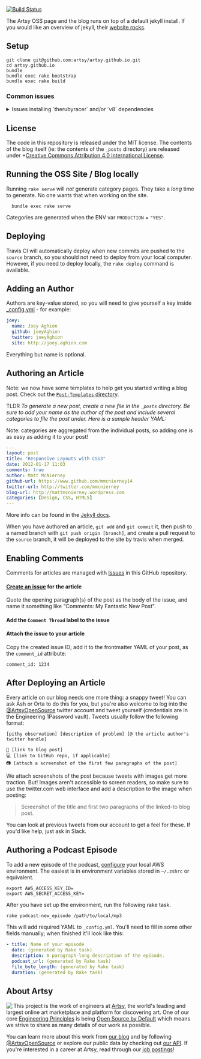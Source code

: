 [![Build Status](https://circleci.com/gh/artsy/artsy.github.io.svg?style=svg)](https://circleci.com/gh/artsy/artsy.github.io)

The Artsy OSS page and the blog runs on top of a default jekyll install. If you would like an overview of jekyll,
their [website rocks](http://jekyllrb.com/).

## Setup

```
git clone git@github.com:artsy/artsy.github.io.git
cd artsy.github.io
bundle
bundle exec rake bootstrap
bundle exec rake build
```

### Common issues

<details><summary>Issues installing `therubyracer` and/or `v8` dependencies</summary>
Some combination of the following might help resolve issues with installing these dependencies:

- Installing `v8` via homebrew: `brew install v8`
- Installing the `libv8` gem using a specific version and v8 flag:
  `gem install libv8 -v '3.16.14.19' -- --with-system-v8`
- Assigning configuration options, as in
  [this comment](https://gist.github.com/fernandoaleman/868b64cd60ab2d51ab24e7bf384da1ca#gistcomment-3114668).

</details>

## License

The code in this repository is released under the MIT license. The contents of the blog itself (ie: the contents of
the `_posts` directory) are released
under +[Creative Commons Attribution 4.0 International License](https://creativecommons.org/licenses/by/4.0/).

## Running the OSS Site / Blog locally

Running `rake serve` will _not_ generate category pages. They take a _long_ time to generate. No one wants that
when working on the site.

```
  bundle exec rake serve
```

Categories are generated when the ENV var `PRODUCTION` = `"YES"`.

## Deploying

Travis CI will automatically deploy when new commits are pushed to the `source` branch, so you should not need to
deploy from your local computer. However, if you need to deploy locally, the `rake deploy` command is available.

## Adding an Author

Authors are key-value stored, so you will need to give yourself a key inside [\_config.yml](_config.yml) - for
example:

```yaml
joey:
  name: Joey Aghion
  github: joeyAghion
  twitter: joeyAghion
  site: http://joey.aghion.com
```

Everything but name is optional.

## Authoring an Article

Note: we now have some templates to help get you started writing a blog post. Check out the
[`Post-Templates` directory](Post-Templates).

TLDR _To generate a new post, create a new file in the `_posts` directory. Be sure to add your name as the author
of the post and include several categories to file the post under. Here is a sample header YAML:_

Note: categories are aggregated from the individual posts, so adding one is as easy as adding it to your post!

```yaml
---
layout: post
title: "Responsive Layouts with CSS3"
date: 2012-01-17 11:03
comments: true
author: Matt McNierney
github-url: https://www.github.com/mmcnierney14
twitter-url: http://twitter.com/mmcnierney
blog-url: http://mattmcnierney.wordpress.com
categories: [Design, CSS, HTML5]
---
```

More info can be found in the [Jekyll docs](http://jekyllrb.com/docs/posts/).

When you have authored an article, `git add` and `git commit` it, then push to a named branch with
`git push origin [branch]`, and create a pull request to the `source` branch, it will be deployed to the site by
travis when merged.

## Enabling Comments

Comments for articles are managed with [Issues](https://github.com/artsy/artsy.github.io/issues) in this GitHub
repository.

#### [Create an issue](https://github.com/artsy/artsy.github.io/issues/new) for the article

Quote the opening paragraph(s) of the post as the body of the issue, and name it something like "Comments: My
Fantastic New Post".

#### Add the `Comment Thread` label to the issue

#### Attach the issue to your article

Copy the created issue ID; add it to the frontmatter YAML of your post, as the `comment_id` attribute:

`comment_id: 1234`

## After Deploying an Article

Every article on our blog needs one more thing: a snappy tweet! You can ask Ash or Orta to do this for you, but
you're also welcome to log into the [@ArtsyOpenSource](https://twitter.com/ArtsyOpenSource) twitter account and
tweet yourself (credentials are in the Engineering 1Password vault). Tweets usually follow the following format:

```
[pithy observation] [description of problem] [@ the article author's twitter handle]

📝 [link to blog post]
💻 [link to GitHub repo, if applicable]
📷 [attach a screenshot of the first few paragraphs of the post]
```

We attach screenshots of the post because tweets with images get more traction. But! Images aren't accessible to
screen readers, so make sure to use the twitter.com web interface and add a description to the image when posting:

> Screenshot of the title and first two paragraphs of the linked-to blog post.

You can look at previous tweets from our account to get a feel for these. If you'd like help, just ask in Slack.

## Authoring a Podcast Episode

To add a new episode of the podcast, [configure](https://github.com/aws/aws-sdk-ruby#configuration) your local AWS
environment. The easiest is in environment variables stored in `~/.zshrc` or equivalent.

```
export AWS_ACCESS_KEY_ID=
export AWS_SECRET_ACCESS_KEY=
```

After you have set up the environment, run the following rake task.

```sh
rake podcast:new_episode /path/to/local/mp3
```

This will add required YAML to `_config.yml`. You'll need to fill in some other fields manually; when finished
it'll look like this:

```yaml
- title: Name of your episode
  date: (generated by Rake task)
  description: A paragraph-long description of the episode.
  podcast_url: (generated by Rake task)
  file_byte_length: (generated by Rake task)
  duration: (generated by Rake task)
```

## About Artsy

<a href="https://www.artsy.net/">
  <img align="left" src="https://avatars2.githubusercontent.com/u/546231?s=200&v=4"/>
</a>

This project is the work of engineers at [Artsy][footer_website], the world's leading and largest online art
marketplace and platform for discovering art. One of our core [Engineering Principles][footer_principles] is being
[Open Source by Default][footer_open] which means we strive to share as many details of our work as possible.

You can learn more about this work from [our blog][footer_blog] and by following [@ArtsyOpenSource][footer_twitter]
or explore our public data by checking out [our API][footer_api]. If you're interested in a career at Artsy, read
through our [job postings][footer_jobs]!

[footer_website]: https://www.artsy.net/
[footer_principles]: https://github.com/artsy/README/blob/master/culture/engineering-principles.md
[footer_open]: https://github.com/artsy/README/blob/master/culture/engineering-principles.md#open-source-by-default
[footer_blog]: https://artsy.github.io/
[footer_twitter]: https://twitter.com/ArtsyOpenSource
[footer_api]: https://developers.artsy.net/
[footer_jobs]: https://www.artsy.net/jobs
